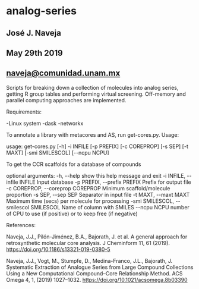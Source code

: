 # analog-series
## José J. Naveja
## May 29th 2019
## naveja@comunidad.unam.mx

Scripts for breaking down a collection of molecules into analog series, getting R group tables and performing virtual screening. Off-memory and parallel computing approaches are implemented.

Requirements:

-Linux system
-dask
-networkx

To annotate a library with metacores and AS, run get-cores.py. Usage: 

usage: get-cores.py [-h] -i INFILE [-p PREFIX] [-c COREPROP] [-s SEP]
                    [-t MAXT] [-smi SMILESCOL] [--ncpu NCPU]

To get the CCR scaffolds for a database of compounds

optional arguments:
  -h, --help            show this help message and exit
  -i INFILE, --infile INFILE
                        Input database
  -p PREFIX, --prefix PREFIX
                        Prefix for output file
  -c COREPROP, --coreprop COREPROP
                        Minimum scaffold/molecule proportion
  -s SEP, --sep SEP     Separator in input file
  -t MAXT, --maxt MAXT  Maximum time (secs) per molecule for processing
  -smi SMILESCOL, --smilescol SMILESCOL
                        Name of column with SMILES
  --ncpu NCPU           number of CPU to use (if positive) or to keep free (if
                        negative)


References:

Naveja, J.J., Pilón-Jiménez, B.A., Bajorath, J. et al. A general approach for retrosynthetic molecular core analysis. J Cheminform 11, 61 (2019). https://doi.org/10.1186/s13321-019-0380-5

Naveja, J.J., Vogt, M., Stumpfe, D., Medina-Franco, J.L., Bajorath, J. Systematic Extraction of Analogue Series from Large Compound Collections Using a New Computational Compound–Core Relationship Method. ACS Omega 4, 1, (2019) 1027–1032.
https://doi.org/10.1021/acsomega.8b03390

